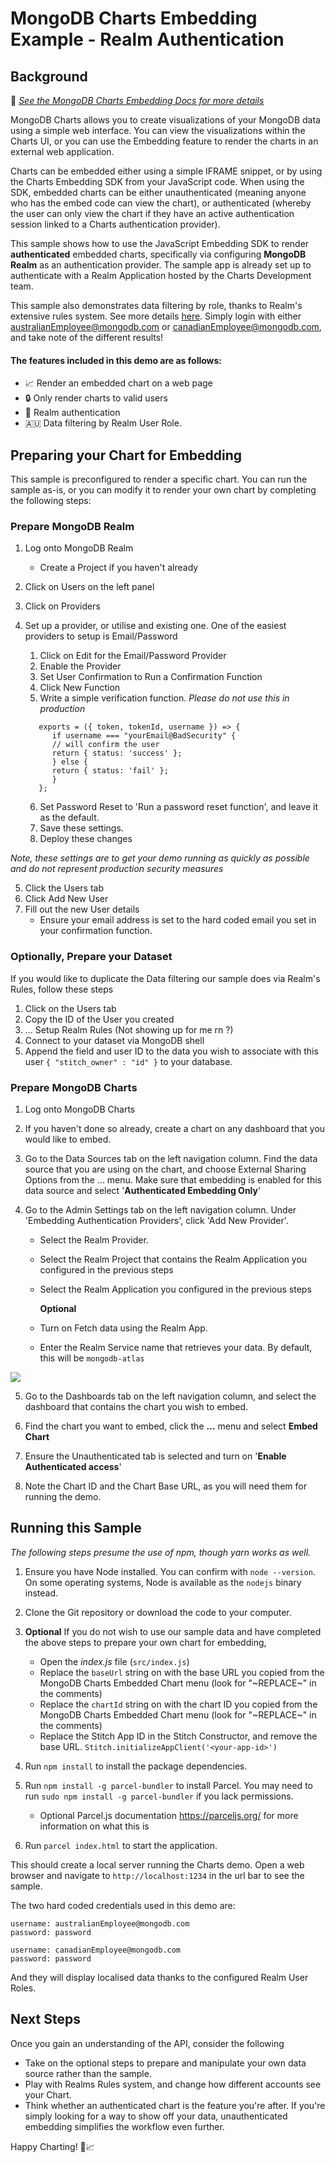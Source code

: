 # MongoDB Charts Embedding Example - Realm Authentication

## Background

📄 _[See the MongoDB Charts Embedding Docs for more details](https://docs.mongodb.com/charts/saas/embedding-charts/)_


MongoDB Charts allows you to create visualizations of your MongoDB data using a simple web interface. You can view the visualizations within the Charts UI, or you can use the Embedding feature to render the charts in an external web application.

Charts can be embedded either using a simple IFRAME snippet, or by using the Charts Embedding SDK from your JavaScript code. When using the SDK, embedded charts can be either unauthenticated (meaning anyone who has the embed code can view the chart), or authenticated (whereby the user can only view the chart if they have an active authentication session linked to a Charts authentication provider).

This sample shows how to use the JavaScript Embedding SDK to render **authenticated** embedded charts, specifically via configuring **MongoDB Realm** as an authentication provider. The sample app is already set up to authenticate with a Realm Application hosted by the Charts Development team. 

This sample also demonstrates data filtering by role, thanks to Realm's extensive rules system. See more details [here](https://docs.mongodb.com/stitch/mongodb/define-roles-and-permissions/). Simply login with either australianEmployee@mongodb.com or canadianEmployee@mongodb.com, and take note of the different results!

#### The features included in this demo are as follows:

- 📈 Render an embedded chart on a web page
- 🔒 Only render charts to valid users
- 🔑 Realm authentication
- 🇦🇺 Data filtering by Realm User Role.

## Preparing your Chart for Embedding

This sample is preconfigured to render a specific chart. You can run the sample as-is, or you can modify it to render your own chart by completing the following steps:

### Prepare MongoDB Realm

1. Log onto MongoDB Realm

   - Create a Project if you haven't already 

2. Click on Users on the left panel
   
3. Click on Providers
   
4. Set up a provider, or utilise and existing one. One of the easiest providers to setup is Email/Password
   1. Click on Edit for the Email/Password Provider
   2. Enable the Provider
   3. Set User Confirmation to Run a Confirmation Function
   4. Click New Function
   5. Write a simple verification function. *Please do not use this in production*
   ```
      exports = ({ token, tokenId, username }) => {
         if username === "yourEmail@BadSecurity" {
         // will confirm the user
         return { status: 'success' };
         } else {
         return { status: 'fail' };
         }
      };
   ```
   6. Set Password Reset to 'Run a password reset function', and leave it as the default.
   7. Save these settings.
   8. Deploy these changes

*Note, these settings are to get your demo running as quickly as possible and do not represent production security measures* 

5. Click the Users tab
6. Click Add New User
7. Fill out the new User details
   - Ensure your email address is set to the hard coded email you set in your confirmation function.

### Optionally, Prepare your Dataset
If you would like to duplicate the Data filtering our sample does via Realm's Rules, follow these steps

1. Click on the Users tab
2. Copy the ID of the User you created
3. ... Setup Realm Rules (Not showing up for me rn ?)
4. Connect to your dataset via MongoDB shell
5. Append the field and user ID to the data you wish to associate with this user 
`{ "stitch_owner" : "id" }` to your database. 


### Prepare MongoDB Charts

1. Log onto MongoDB Charts

2. If you haven't done so already, create a chart on any dashboard that you would like to embed.

3. Go to the Data Sources tab on the left navigation column. Find the data source that you are using on the chart, and choose External Sharing Options from the ... menu. Make sure that embedding is enabled for this data source and select '**Authenticated Embedding Only**'

4. Go to the Admin Settings tab on the left navigation column. Under 'Embedding Authentication Providers', click 'Add New Provider'. 

   - Select the Realm Provider.
   - Select the Realm Project that contains the Realm Application you configured in the previous steps
   - Select the Realm Application you configured in the previous steps
  
      **Optional** 
   - Turn on Fetch data using the Realm App.
   - Enter the Realm Service name that retrieves your data. By default, this will be `mongodb-atlas`

![](https://i.imgur.com/e5DDM4B.png)

5. Go to the Dashboards tab on the left navigation column, and select the dashboard that contains the chart you wish to embed. 

6. Find the chart you want to embed, click the **...** menu and select **Embed Chart**

7.  Ensure the Unauthenticated tab is selected and turn on '**Enable Authenticated access**'

8.  Note the Chart ID and the Chart Base URL, as you will need them for running the demo.


## Running this Sample

_The following steps presume the use of npm, though yarn works as well._

1. Ensure you have Node installed. You can confirm with `node --version`. On some operating systems, Node is available as the `nodejs` binary instead.

2. Clone the Git repository or download the code to your computer.

3. **Optional**
   If you do not wish to use our sample data and have completed the above steps to prepare your own chart for embedding,
   - Open the _index.js_ file (`src/index.js`)
   - Replace the `baseUrl` string on with the base URL you copied from the MongoDB Charts Embedded Chart menu (look for "\~REPLACE\~" in the comments)
   - Replace the `chartId` string on with the chart ID you copied from the MongoDB Charts Embedded Chart menu (look for "\~REPLACE\~" in the comments)
   - Replace the Stitch App ID in the Stitch Constructor, and remove the base URL. `Stitch.initializeAppClient('<your-app-id>')` 
4. Run `npm install` to install the package dependencies.
   
5. Run `npm install -g parcel-bundler` to install Parcel. You may need to run `sudo npm install -g parcel-bundler` if you lack permissions.
   - Optional Parcel.js documentation https://parceljs.org/ for more information on what this is
  
6. Run `parcel index.html` to start the application.

This should create a local server running the Charts demo. Open a web browser and navigate to `http://localhost:1234` in the url bar to see the sample.

The two hard coded credentials used in this demo are:
```
username: australianEmployee@mongodb.com
password: password
```
```
username: canadianEmployee@mongodb.com
password: password
```
And they will display localised data thanks to the configured Realm User Roles.
## Next Steps

Once you gain an understanding of the API, consider the following

- Take on the optional steps to prepare and manipulate your own data source rather than the sample.
- Play with Realms Rules system, and change how different accounts see your Chart.
- Think whether an authenticated chart is the feature you're after. If you're simply looking for a way to show off your data, unauthenticated embedding simplifies the workflow even further.

Happy Charting! 🚀📈

